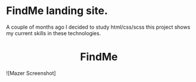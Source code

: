 # FindMe landing site.

A couple of months ago I decided to study html/css/scss
this project shows my current skills in these technologies.

<h1 align="center">FindMe</h1>

![Mazer Screenshot]
